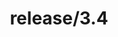---
title: "release/3.4"
description: release/3.4 CHANGELOG 汇总，最近发布版本 v3.4.9 - 2020-11-26
weight: -34
---